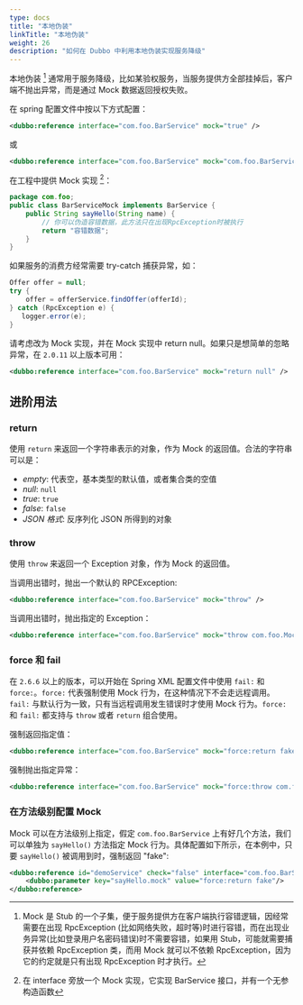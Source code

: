 ```yaml
---
type: docs
title: "本地伪装"
linkTitle: "本地伪装"
weight: 26
description: "如何在 Dubbo 中利用本地伪装实现服务降级"
---
```


本地伪装 [^1] 通常用于服务降级，比如某验权服务，当服务提供方全部挂掉后，客户端不抛出异常，而是通过 Mock 数据返回授权失败。

在 spring 配置文件中按以下方式配置：

```xml
<dubbo:reference interface="com.foo.BarService" mock="true" />
```

或

```xml
<dubbo:reference interface="com.foo.BarService" mock="com.foo.BarServiceMock" />
```

在工程中提供 Mock 实现 [^2]：

```java
package com.foo;
public class BarServiceMock implements BarService {
    public String sayHello(String name) {
        // 你可以伪造容错数据，此方法只在出现RpcException时被执行
        return "容错数据";
    }
}
```

如果服务的消费方经常需要 try-catch 捕获异常，如：

```java
Offer offer = null;
try {
    offer = offerService.findOffer(offerId);
} catch (RpcException e) {
   logger.error(e);
}
```

请考虑改为 Mock 实现，并在 Mock 实现中 return null。如果只是想简单的忽略异常，在 `2.0.11` 以上版本可用：

```xml
<dubbo:reference interface="com.foo.BarService" mock="return null" />
```

## 进阶用法

### return

使用 `return` 来返回一个字符串表示的对象，作为 Mock 的返回值。合法的字符串可以是：
* *empty*: 代表空，基本类型的默认值，或者集合类的空值
* *null*: `null`
* *true*: `true`
* *false*: `false`
* *JSON 格式*: 反序列化 JSON 所得到的对象

### throw

使用 `throw` 来返回一个 Exception 对象，作为 Mock 的返回值。

当调用出错时，抛出一个默认的 RPCException:

```xml
<dubbo:reference interface="com.foo.BarService" mock="throw" />
```

当调用出错时，抛出指定的 Exception：

```xml
<dubbo:reference interface="com.foo.BarService" mock="throw com.foo.MockException" />
```

### force 和 fail

在 `2.6.6` 以上的版本，可以开始在 Spring XML 配置文件中使用 `fail:` 和 `force:`。`force:` 代表强制使用 Mock 行为，在这种情况下不会走远程调用。`fail:` 与默认行为一致，只有当远程调用发生错误时才使用 Mock 行为。`force:` 和 `fail:` 都支持与 `throw` 或者 `return` 组合使用。

强制返回指定值：

```xml
<dubbo:reference interface="com.foo.BarService" mock="force:return fake" />
```

强制抛出指定异常：

```xml
<dubbo:reference interface="com.foo.BarService" mock="force:throw com.foo.MockException" />
```

### 在方法级别配置 Mock

Mock 可以在方法级别上指定，假定 `com.foo.BarService` 上有好几个方法，我们可以单独为 `sayHello()` 方法指定 Mock 行为。具体配置如下所示，在本例中，只要 `sayHello()` 被调用到时，强制返回 "fake":

```xml
<dubbo:reference id="demoService" check="false" interface="com.foo.BarService">
    <dubbo:parameter key="sayHello.mock" value="force:return fake"/>
</dubbo:reference>
```

[^1]: Mock 是 Stub 的一个子集，便于服务提供方在客户端执行容错逻辑，因经常需要在出现 RpcException (比如网络失败，超时等)时进行容错，而在出现业务异常(比如登录用户名密码错误)时不需要容错，如果用 Stub，可能就需要捕获并依赖 RpcException 类，而用 Mock 就可以不依赖 RpcException，因为它的约定就是只有出现 RpcException 时才执行。
[^2]: 在 interface 旁放一个 Mock 实现，它实现 BarService 接口，并有一个无参构造函数
